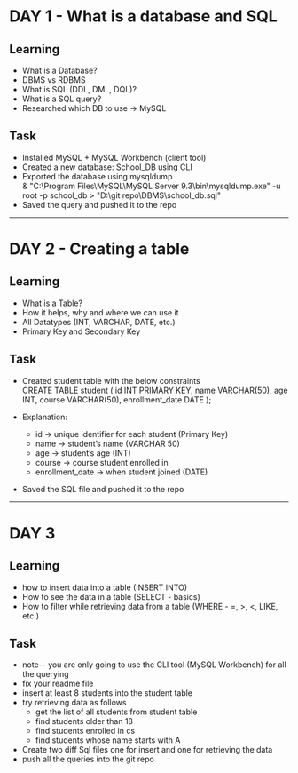 # DAY 1 - What is a database and SQL  

## Learning  
- What is a Database?  
- DBMS vs RDBMS  
- What is SQL (DDL, DML, DQL)?  
- What is a SQL query?  
- Researched which DB to use → MySQL  

## Task  
- Installed MySQL + MySQL Workbench (client tool)  
- Created a new database: School_DB using CLI  
- Exported the database using mysqldump  
& "C:\Program Files\MySQL\MySQL Server 9.3\bin\mysqldump.exe" -u root -p school_db > "D:\git repo\DBMS\school_db.sql"  
- Saved the query and pushed it to the repo  

---

# DAY 2 - Creating a table  

## Learning  
- What is a Table?  
- How it helps, why and where we can use it  
- All Datatypes (INT, VARCHAR, DATE, etc.)  
- Primary Key and Secondary Key  

## Task  
- Created student table with the below constraints  
CREATE TABLE student (
  id INT PRIMARY KEY,
  name VARCHAR(50),
  age INT,
  course VARCHAR(50),
  enrollment_date DATE
);  

- Explanation:  
  - id → unique identifier for each student (Primary Key)  
  - name → student’s name (VARCHAR 50)  
  - age → student’s age (INT)  
  - course → course student enrolled in  
  - enrollment_date → when student joined (DATE)  
- Saved the SQL file and pushed it to the repo  

---

# DAY 3  

## Learning  
- how to insert data into a table (INSERT INTO)  
- How to see the data in a table (SELECT - basics)  
- How to filter while retrieving data from a table (WHERE - =, >, <, LIKE, etc.)  

## Task  
- note-- you are only going to use the CLI tool (MySQL Workbench) for all the querying  
- fix your readme file  
- insert at least 8 students into the student table  
- try retrieving data as follows  
  - get the list of all students from student table  
  - find students older than 18  
  - find students enrolled in cs  
  - find students whose name starts with A  
- Create two diff Sql files one for insert and one for retrieving the data  
- push all the queries into the git repo  
